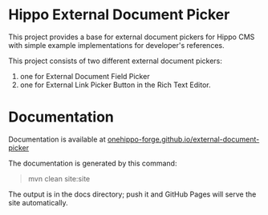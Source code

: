 
# Hippo External Document Picker 

This project provides a base for external document pickers for Hippo CMS with simple example implementations for 
developer's references.     

This project consists of two different external document pickers: 
1. one for External Document Field Picker 
2. one for External Link Picker Button in the Rich Text Editor. 

# Documentation 

Documentation is available at [onehippo-forge.github.io/external-document-picker](https://onehippo-forge.github.io/external-document-picker)

The documentation is generated by this command:

 > mvn clean site:site
 
The output is in the docs directory; push it and GitHub Pages will serve the site automatically. 
